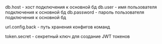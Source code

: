 db.host - хост подключения к основной бд
db.user - имя пользователя подключения к основной бд
db.password - пароль пользователя подключения к основной бд

url.config.back - путь хранения конфигов команд


token.secret - секретный ключ для создание JWT токенов